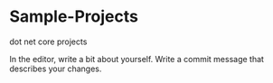 # Sample-Projects
dot net core projects


In the editor, write a bit about yourself.
Write a commit message that describes your changes.
